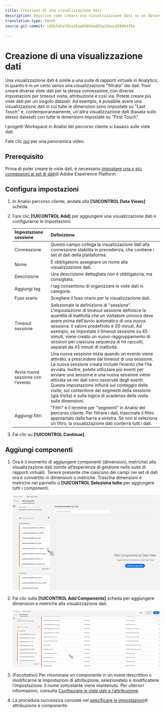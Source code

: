 ```yaml
---
title: Creazione di una visualizzazione dati
description: Descrive come creare una visualizzazione dati su un dataset della piattaforma in Customer Journey Analytics (CJA).
translation-type: tm+mt
source-git-commit: c85b5d2e702a38aa6569da893a25bacd39604f8a

---
```



# Creazione di una visualizzazione dati

Una visualizzazione dati è simile a una suite di rapporti virtuale in Analytics, in quanto è in un certo senso una visualizzazione &quot;filtrata&quot; dei dati. Puoi creare diverse viste dati per la stessa connessione, con diverse impostazioni per timeout visita, attribuzione e così via. Potete creare più viste dati per un singolo dataset. Ad esempio, è possibile avere una visualizzazione dati in cui tutte le dimensioni sono impostate su &quot;Last Touch&quot; e, contemporaneamente, un&#39;altra visualizzazione dati (basata sullo stesso dataset) con tutte le dimensioni impostate su &quot;First Touch&quot;.

I progetti Workspace in Analisi del percorso cliente si basano sulle viste dati.

Fate clic [qui](https://docs.adobe.com/content/help/en/platform-learn/tutorials/cja/basic-configuration-for-data-views.html) per una panoramica video.

## Prerequisito

Prima di poter creare le viste dati, è necessario [impostare una o più connessioni ai set di dati](/help/connections/create-connection.md)di Adobe Experience Platform.

## Configura impostazioni

1. In Analisi percorso cliente, andate alla **[!UICONTROL Data Views]** scheda.

1. Fare clic **[!UICONTROL Add]** per aggiungere una visualizzazione dati e configurarne le impostazioni.

   | Impostazione sessione | Definizione |
   |---|---|
   | Connessione | Questo campo collega la visualizzazione dati alla connessione stabilita in precedenza, che contiene i set di dati della piattaforma. |
   | Nome | È obbligatorio assegnare un nome alla visualizzazione dati. |
   | Descrizione | Una descrizione dettagliata non è obbligatoria, ma consigliata. |
   | Aggiungi tag | I tag consentono di organizzare le viste dati in categorie. |
   | Fuso orario | Scegliere il fuso orario per la visualizzazione dati. |
   | Timeout sessione | Selezionate la definizione di &quot;sessione&quot;. L’impostazione di timeout sessione definisce la quantità di inattività che un visitatore univoco deve avere prima dell’avvio automatico di una nuova sessione. Il valore predefinito è 30 minuti. Ad esempio, se impostate il timeout sessione su 45 minuti, viene creato un nuovo raggruppamento di sessioni per ciascuna sequenza di hit raccolti, separati da 45 minuti di inattività. <!--This setting impacts not only your visit counts, but also how visit segment containers are evaluated, and the visit expiration logic for any eVars expiring on visit. Decreasing the session timeout will likely increase the total number of visits in your reporting, while increasing the visit timeout will likely decrease the total number of visits in your reporting. This needs to be reviewed.--> |
   | Avvia nuova sessione con l&#39;evento | Una nuova sessione inizia quando un evento viene attivato, a prescindere dal timeout di una sessione. La nuova sessione creata include l’evento che l’ha avviata. Inoltre, potete utilizzare più eventi per avviare una sessione e una nuova sessione viene attivata se nei dati sono osservati degli eventi. Questa impostazione influirà sul conteggio delle visite, sul contenitore dei segmenti della sessione (già Visita) e sulla logica di scadenza della visita sulle dimensioni. |
   | Aggiungi filtri | &quot;Filtri&quot; è il termine per &quot;segmenti&quot; in Analisi del percorso cliente. Per filtrare i dati, trascinate il filtro appropriato dalla barra a sinistra. Se non si seleziona un filtro, la visualizzazione dati conterrà tutti i dati. |

1. Fai clic su **[!UICONTROL Continue]**.

## Aggiungi componenti

1. Ora è il momento di aggiungere componenti (dimensioni, metriche) alla visualizzazione dati (simile all’esperienza di gestione nelle suite di rapporti virtuali). Tenere presente che ciascuno dei campi nei set di dati ora è convertito in dimensioni o metriche. Trascina dimensioni e metriche nel pannello o **[!UICONTROL Seleziona tutto** per aggiungere tutti i componenti.

   ![](assets/add-all-components.png)

1. Fai clic sulla **[!UICONTROL Add Components]** scheda per aggiungere dimensioni e metriche alla visualizzazione dati.

   ![](assets/add-all-components2.png)

1. (Facoltativo) Per rinominare un componente in un nome descrittivo o modificarne le impostazioni di attribuzione, selezionatelo e modificatene l’impostazione. Il nome sottostante viene mantenuto. Per ulteriori informazioni, consulta [Configurare le viste dati e l’attribuzione](/help/data-views/configure-dataviews.md).

1. La procedura successiva consiste nel [specificare le impostazioni](/help/data-views/configure-dataviews.md)di attribuzione e componente.